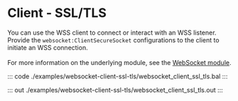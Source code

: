 # Client - SSL/TLS

You can use the WSS client to connect or interact with an WSS listener.
Provide the `websocket:ClientSecureSocket` configurations to the client to
initiate an WSS connection.<br/><br/>
For more information on the underlying module,
see the [WebSocket module](https://docs.central.ballerina.io/ballerina/websocket/latest/).


::: code ./examples/websocket-client-ssl-tls/websocket_client_ssl_tls.bal :::

::: out ./examples/websocket-client-ssl-tls/websocket_client_ssl_tls.out :::